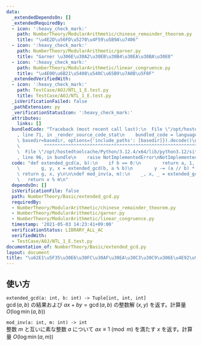 ```yaml
---
data:
  _extendedDependsOn: []
  _extendedRequiredBy:
  - icon: ':heavy_check_mark:'
    path: NumberTheory/ModularArithmetic/chinese_remainder_theorem.py
    title: "\u4E2D\u56FD\u5270\u4F59\u5B9A\u7406"
  - icon: ':heavy_check_mark:'
    path: NumberTheory/ModularArithmetic/garner.py
    title: "Garner \u306E\u30A2\u30EB\u30B4\u30EA\u30BA\u30E0"
  - icon: ':heavy_check_mark:'
    path: NumberTheory/ModularArithmetic/linear_congruence.py
    title: "\u4E00\u6B21\u5408\u540C\u65B9\u7A0B\u5F0F"
  _extendedVerifiedWith:
  - icon: ':heavy_check_mark:'
    path: TestCase/AOJ/NTL_1_E.test.py
    title: TestCase/AOJ/NTL_1_E.test.py
  _isVerificationFailed: false
  _pathExtension: py
  _verificationStatusIcon: ':heavy_check_mark:'
  attributes:
    links: []
  bundledCode: "Traceback (most recent call last):\n  File \"/opt/hostedtoolcache/Python/3.12.4/x64/lib/python3.12/site-packages/onlinejudge_verify/documentation/build.py\"\
    , line 71, in _render_source_code_stat\n    bundled_code = language.bundle(stat.path,\
    \ basedir=basedir, options={'include_paths': [basedir]}).decode()\n          \
    \         ^^^^^^^^^^^^^^^^^^^^^^^^^^^^^^^^^^^^^^^^^^^^^^^^^^^^^^^^^^^^^^^^^^^^^^^^^^^^^^^^^\n\
    \  File \"/opt/hostedtoolcache/Python/3.12.4/x64/lib/python3.12/site-packages/onlinejudge_verify/languages/python.py\"\
    , line 96, in bundle\n    raise NotImplementedError\nNotImplementedError\n"
  code: "def extended_gcd(a, b):\n    if b == 0:\n        return a, 1, 0\n    else:\n\
    \        g, y, x = extended_gcd(b, a % b)\n        y -= (a // b) * x\n       \
    \ return g, x, y\n\n\ndef mod_inv(a, m):\n    _, x, _ = extended_gcd(a, m)\n \
    \   return x % m\n"
  dependsOn: []
  isVerificationFile: false
  path: NumberTheory/Basic/extended_gcd.py
  requiredBy:
  - NumberTheory/ModularArithmetic/chinese_remainder_theorem.py
  - NumberTheory/ModularArithmetic/garner.py
  - NumberTheory/ModularArithmetic/linear_congruence.py
  timestamp: '2021-05-03 14:23:41+09:00'
  verificationStatus: LIBRARY_ALL_AC
  verifiedWith:
  - TestCase/AOJ/NTL_1_E.test.py
documentation_of: NumberTheory/Basic/extended_gcd.py
layout: document
title: "\u62E1\u5F35\u30E6\u30FC\u30AF\u30EA\u30C3\u30C9\u306E\u4E92\u9664\u6CD5"
---
```


## 使い方
`extended_gcd(a: int, b: int) -> Tuple[int, int, int]`  
$\gcd(a, b)$ の結果および $ax + by = \gcd(a, b)$ の整数解 $(x, y)$ を返す。計算量 $O(\log \min(a, b))$

`mod_inv(a: int, m: int) -> int`  
整数 $m$ と互いに素な整数 $a$ について $ax \equiv 1 \pmod{m}$ を満たす $x$ を返す。計算量 $O(\log \min(a, m))$
